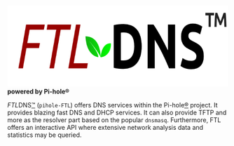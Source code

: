 <p class="text-center">
    <img src="../images/FTLDNS.png" alt="FTLDNS" width="690" height="184">
    <br>
    <strong>powered by Pi-hole®</strong>
</p>

*FTL*DNS[™](https://pi-hole.net/trademark-rules-and-brand-guidelines/) (`pihole-FTL`) offers DNS services within the Pi-hole[®](https://pi-hole.net/trademark-rules-and-brand-guidelines/) project.
It provides blazing fast DNS and DHCP services. It can also provide TFTP and more as the resolver part based on the popular `dnsmasq`. Furthermore, FTL offers an interactive API where extensive network analysis data and statistics may be queried.
